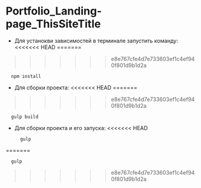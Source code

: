 # Portfolio_Landing-page_ThisSiteTitle
* Для устанокви зависимостей в терминале запустить команду:
<<<<<<< HEAD
=======

>>>>>>> e8e767cfe4d7e733603ef1c4ef940f801d9b1d2a
  ```
    npm install
  ```
* Для сборки проекта:
<<<<<<< HEAD
=======

>>>>>>> e8e767cfe4d7e733603ef1c4ef940f801d9b1d2a
  ```
    gulp build
  ```
* Для сборки проекта и его запуска:
<<<<<<< HEAD
  ```
    gulp
  ```
=======

  ```
    gulp
  ```
>>>>>>> e8e767cfe4d7e733603ef1c4ef940f801d9b1d2a
